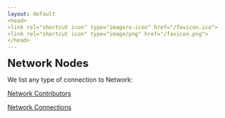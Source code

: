 ```yaml
---
layout: default
<head>
<link rel="shortcut icon" type="image/x-icon" href="/favicon.ico">
<link rel="shortcut icon" type="image/png" href="/favicon.png">
</head>
---
```


<b><font size="5">Network Nodes</font></b>

We list any type of connection to Network:

[Network Contributors](/contributors)

[Network Connections](/connections)


